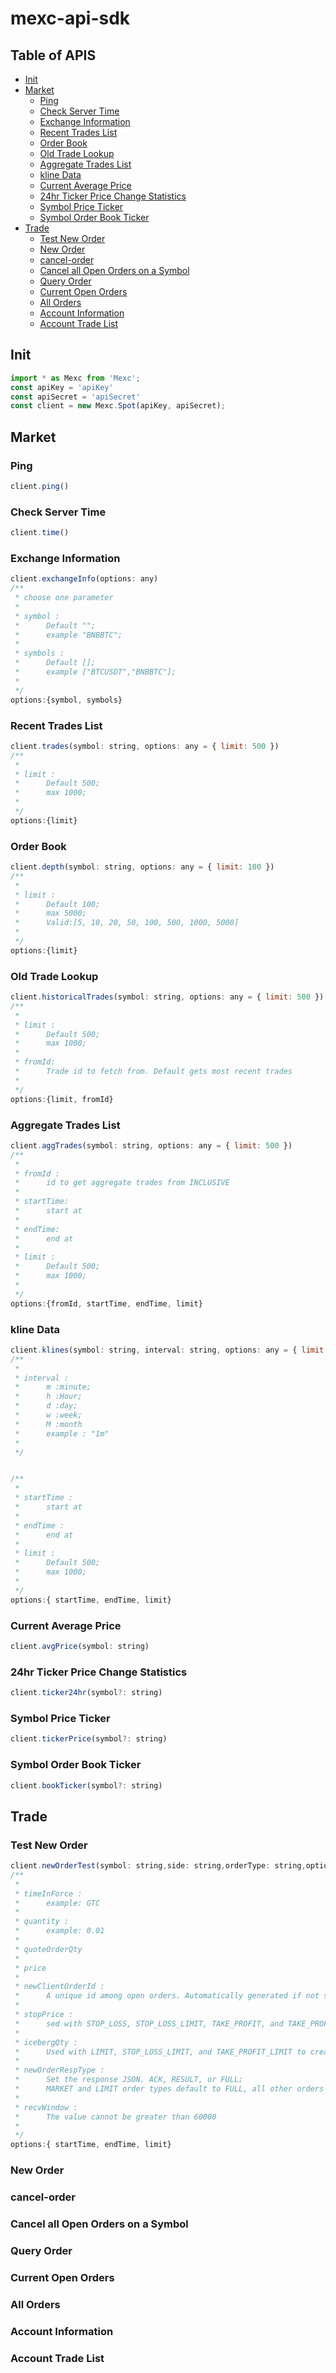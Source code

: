 # mexc-api-sdk

## Table of APIS
  - [Init](#init)
  - [Market](#market)
    - [Ping](#ping)
    - [Check Server Time](#check-server-time)
    - [Exchange Information](#exchange-information)
    - [Recent Trades List](#recent-trades-list)
    - [Order Book](#order-book)
    - [Old Trade Lookup](#old-trade-lookup)
    - [Aggregate Trades List](#aggregate-trades-list)
    - [kline Data](#kline-data)
    - [Current Average Price](#current-average-price)
    - [24hr Ticker Price Change Statistics](#24hr-ticker-price-change-statistics)
    - [Symbol Price Ticker](#symbol-price-ticker)
    - [Symbol Order Book Ticker](#symbol-order-book-ticker)
  - [Trade](#trade)
    - [Test New Order](#test-new-order)
    - [New Order](#new-order)
    - [cancel-order](#cancel-order)
    - [Cancel all Open Orders on a Symbol](#cancel-all-open-orders-on-a-symbol)
    - [Query Order](#query-order)
    - [Current Open Orders](#current-open-orders)
    - [All Orders](#all-orders)
    - [Account Information](#account-information)
    - [Account Trade List](#account-trade-list)
## Init
```javascript
import * as Mexc from 'Mexc';
const apiKey = 'apiKey'
const apiSecret = 'apiSecret'
const client = new Mexc.Spot(apiKey, apiSecret);
```
## Market
### Ping
```javascript
client.ping()
```
### Check Server Time
```javascript
client.time()
```
### Exchange Information
```javascript
client.exchangeInfo(options: any)
/**
 * choose one parameter
 * 
 * symbol : 
 *      Default ""; 
 *      example "BNBBTC";
 * 
 * symbols :
 *      Default []; 
 *      example ["BTCUSDT","BNBBTC"];
 * 
 */
options:{symbol, symbols}
```

### Recent Trades List
```javascript
client.trades(symbol: string, options: any = { limit: 500 })
/**
 * 
 * limit : 
 *      Default 500; 
 *      max 1000;
 * 
 */
options:{limit}
```
### Order Book
```javascript
client.depth(symbol: string, options: any = { limit: 100 })
/**
 * 
 * limit : 
 *      Default 100;
 *      max 5000;
 *      Valid:[5, 10, 20, 50, 100, 500, 1000, 5000]
 * 
 */
options:{limit}
```

### Old Trade Lookup
```javascript
client.historicalTrades(symbol: string, options: any = { limit: 500 })
/**
 * 
 * limit : 
 *      Default 500;
 *      max 1000;
 * 
 * fromId:
 *      Trade id to fetch from. Default gets most recent trades
 * 
 */
options:{limit, fromId}

```

### Aggregate Trades List
```javascript
client.aggTrades(symbol: string, options: any = { limit: 500 })
/**
 * 
 * fromId : 
 *      id to get aggregate trades from INCLUSIVE
 * 
 * startTime:
 *      start at
 * 
 * endTime:
 *      end at
 * 
 * limit : 
 *      Default 500;
 *      max 1000;
 * 
 */
options:{fromId, startTime, endTime, limit}
```
### kline Data
```javascript
client.klines(symbol: string, interval: string, options: any = { limit: 500 })
/**
 * 
 * interval : 
 *      m :minute; 
 *      h :Hour; 
 *      d :day; 
 *      w :week; 
 *      M :month
 *      example : "1m"
 * 
 */


/**
 * 
 * startTime : 
 *      start at
 * 
 * endTime :
 *      end at
 * 
 * limit : 
 *      Default 500;
 *      max 1000;
 * 
 */
options:{ startTime, endTime, limit}
```

### Current Average Price
```javascript
client.avgPrice(symbol: string)
```
### 24hr Ticker Price Change Statistics
```javascript
client.ticker24hr(symbol?: string)
```
### Symbol Price Ticker
```javascript
client.tickerPrice(symbol?: string)
```

### Symbol Order Book Ticker
```javascript
client.bookTicker(symbol?: string)
```
## Trade
### Test New Order
```javascript
client.newOrderTest(symbol: string,side: string,orderType: string,options: any = {})
/**
 * 
 * timeInForce : 
 *      example: GTC
 * 
 * quantity :
 *      example: 0.01
 * 
 * quoteOrderQty
 * 
 * price
 * 
 * newClientOrderId :
 *      A unique id among open orders. Automatically generated if not sent
 * 
 * stopPrice :
 *      sed with STOP_LOSS, STOP_LOSS_LIMIT, TAKE_PROFIT, and TAKE_PROFIT_LIMIT orders
 * 
 * icebergQty :
 *      Used with LIMIT, STOP_LOSS_LIMIT, and TAKE_PROFIT_LIMIT to create an iceberg order
 * 
 * newOrderRespType : 
 *      Set the response JSON. ACK, RESULT, or FULL;
 *      MARKET and LIMIT order types default to FULL, all other orders default to ACK
 * 
 * recvWindow : 
 *      The value cannot be greater than 60000
 * 
 */
options:{ startTime, endTime, limit}

```

### New Order

### cancel-order

### Cancel all Open Orders on a Symbol

### Query Order

### Current Open Orders

### All Orders

### Account Information

### Account Trade List
